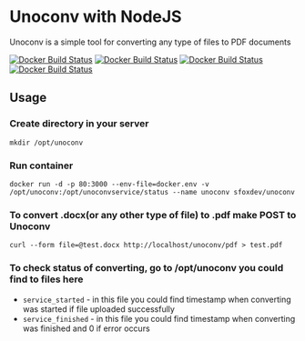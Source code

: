 # Unoconv with NodeJS

Unoconv is a simple tool for converting any type of files to PDF documents

[![Docker Build Status](https://img.shields.io/docker/build/sfoxdev/unoconv.svg?style=flat-square)]()
[![Docker Build Status](https://img.shields.io/docker/automated/sfoxdev/unoconv.svg?style=flat-square)]()
[![Docker Build Status](https://img.shields.io/docker/pulls/sfoxdev/unoconv.svg?style=flat-square)]()
[![Docker Build Status](https://img.shields.io/docker/stars/sfoxdev/unoconv.svg?style=flat-square)]()

## Usage

### Create directory in your server
```
mkdir /opt/unoconv
```

### Run container
```
docker run -d -p 80:3000 --env-file=docker.env -v /opt/unoconv:/opt/unoconvservice/status --name unoconv sfoxdev/unoconv
```

### To convert .docx(or any other type of file) to .pdf make POST to Unoconv
```
curl --form file=@test.docx http://localhost/unoconv/pdf > test.pdf
```

### To check status of converting, go to /opt/unoconv you could find to files here

  - `service_started` - in this file you could find timestamp when converting was started if file uploaded successfully
  - `service_finished` - in this file you could find timestamp when converting was finished and 0 if error occurs
